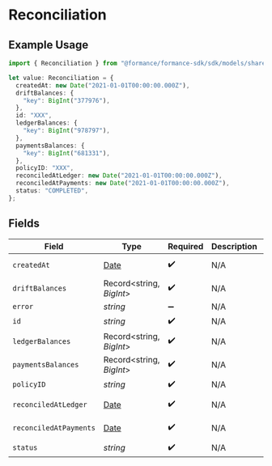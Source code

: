 # Reconciliation

## Example Usage

```typescript
import { Reconciliation } from "@formance/formance-sdk/sdk/models/shared";

let value: Reconciliation = {
  createdAt: new Date("2021-01-01T00:00:00.000Z"),
  driftBalances: {
    "key": BigInt("377976"),
  },
  id: "XXX",
  ledgerBalances: {
    "key": BigInt("978797"),
  },
  paymentsBalances: {
    "key": BigInt("681331"),
  },
  policyID: "XXX",
  reconciledAtLedger: new Date("2021-01-01T00:00:00.000Z"),
  reconciledAtPayments: new Date("2021-01-01T00:00:00.000Z"),
  status: "COMPLETED",
};
```

## Fields

| Field                                                                                         | Type                                                                                          | Required                                                                                      | Description                                                                                   | Example                                                                                       |
| --------------------------------------------------------------------------------------------- | --------------------------------------------------------------------------------------------- | --------------------------------------------------------------------------------------------- | --------------------------------------------------------------------------------------------- | --------------------------------------------------------------------------------------------- |
| `createdAt`                                                                                   | [Date](https://developer.mozilla.org/en-US/docs/Web/JavaScript/Reference/Global_Objects/Date) | :heavy_check_mark:                                                                            | N/A                                                                                           | 2021-01-01T00:00:00.000Z                                                                      |
| `driftBalances`                                                                               | Record<string, *BigInt*>                                                                      | :heavy_check_mark:                                                                            | N/A                                                                                           |                                                                                               |
| `error`                                                                                       | *string*                                                                                      | :heavy_minus_sign:                                                                            | N/A                                                                                           |                                                                                               |
| `id`                                                                                          | *string*                                                                                      | :heavy_check_mark:                                                                            | N/A                                                                                           | XXX                                                                                           |
| `ledgerBalances`                                                                              | Record<string, *BigInt*>                                                                      | :heavy_check_mark:                                                                            | N/A                                                                                           |                                                                                               |
| `paymentsBalances`                                                                            | Record<string, *BigInt*>                                                                      | :heavy_check_mark:                                                                            | N/A                                                                                           |                                                                                               |
| `policyID`                                                                                    | *string*                                                                                      | :heavy_check_mark:                                                                            | N/A                                                                                           | XXX                                                                                           |
| `reconciledAtLedger`                                                                          | [Date](https://developer.mozilla.org/en-US/docs/Web/JavaScript/Reference/Global_Objects/Date) | :heavy_check_mark:                                                                            | N/A                                                                                           | 2021-01-01T00:00:00.000Z                                                                      |
| `reconciledAtPayments`                                                                        | [Date](https://developer.mozilla.org/en-US/docs/Web/JavaScript/Reference/Global_Objects/Date) | :heavy_check_mark:                                                                            | N/A                                                                                           | 2021-01-01T00:00:00.000Z                                                                      |
| `status`                                                                                      | *string*                                                                                      | :heavy_check_mark:                                                                            | N/A                                                                                           | COMPLETED                                                                                     |